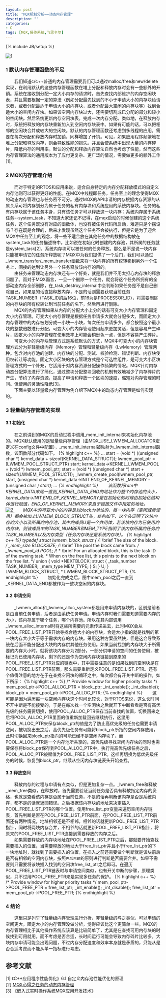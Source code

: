 ```yaml
---
layout: post
title: "MQX机制分析——动态内存管理"
description: ""
categories: 
- C
tags: [MQX,操作系统,飞思卡尔]
---
```

{% include JB/setup %}

![1](http://github-blog.qiniudn.com/2014-03-11-mqx-memory-manage-1.jpg-BlogPic)
### 1 默认内存管理函数的不足 ###
　　我们知道c/c++普通的内存管理需要我们可以通过malloc/free和new/delete实现，在利用默认的这些内存管理函数在堆上分配和释放内存时会有一些额外的开销。系统在接收到分配一定大小内存的请求时，首先查找内部维护的内存空闲块表，并且需要根据一定的算法（例如分配最先找到的不小于申请大小的内存块给请求者，或者分配最适于申请大小的内存块，或者分配最大空闲的内存块等）找到合适大小的空闲内存块。如果该空闲内存块过大，还需要切割成已分配的部分和较小的空闲块。然后系统更新内存空闲块表，完成一次内存分配。类似地，在释放内存时，系统把释放的内存块重新加入到空闲内存块表中。如果有可能的话，可以把相邻的空闲块合并成较大的空闲块。默认的内存管理函数还考虑到多线程的应用，需要在每次分配和释放内存时加锁，同样增加了开销。可见，如果应用程序频繁地在堆上分配和释放内存，则会导致性能的损失。并且会使系统中出现大量的内存碎片，降低内存的利用率。默认的分配和释放内存算法自然也考虑了性能，然而这些内存管理算法的通用版本为了应付更复杂、更广泛的情况，需要做更多的额外工作[1]。  
### 2 MQX内存管理介绍 ###
　　而对于特定的RTOS和应用来说，适合自身特定的内存分配释放模式的自定义内存池则可以获得更好的性能。在MQX中线程即任务，任务至上的理念使得MQX的动态内存管理也与任务密不可分。通过MQX的API申请的内存根据内存资源的从属关系可将内存划分为属于任务的私有内存块和系统应用的系统内存块。任务的私有内存块属于该任务本身，只有该任务才可以释放这一块内存；系统内存属于系统任务--system_task，不知道大家还记不记得，在mqx启动的时候创建的这个系统任务，这个任务既没有对应的函数体，也没有被任务代码所启动，难道只是个摆设吗？存在既是合理的，后来才发现虽然这个任务不会被执行，但是它是为了迎合MQX中任务至上的观念，将一些不适合放在其他任务中的数据结构放在system_task的任务描述符中，比如说在初始化时创建的内存池，其所属的任务就是system_task[2]。系统内存块可以被任何的任务释放。那么是不是说一块内存只能被申请它的任务所释放呢？MQX中为我们提供了一个后门，我们可以通过\_lwmem_transfer/\_mem_transfer函数来将一块内存的所有权转移到另外一个任务上，间接的达到让另外一个任务释放该内存的目的。   
　　由任务来管理动态内存块还有一个好处，就是我们并不用太担心内存块的释放问题了。而对于MQX而言，一旦一个删除一个任务，就会将这个任务所拥有的全部动态内存全部删除，在_task_destroy_internal中会判断如果任务是不是自己删除自己，如果是的话直接释放内存，不是的话则需要获取当前任务TASK_NUMBER（TASK_ID的后16位，前16为是PROCESSOR_ID），将需要删除的内存块的所有权转让到当前任务的名下，然后再进行删除。  
　　MQX的内存管理如果从内存的分配大小上分的话有可变大小内存管理和固定大小内存管理。可变大小内存管理是根据任务申请多大就会分配多大，而固定大小内存管理中的内存被划分成一小块一小块，每次任务申请多少，都会按照这个最小块的整数倍数进行分配。可变大小的内存管理使用起来更加灵活，但是容易产生碎片，固定大小的内存管理在使用效率上可能会稍逊色一点，但是不容易产生碎片。  
　　可变大小的内存块管理方式是系统默认的方式，MQX中可变大小的内存块管理方式分为非轻量级内存（Memory）管理和轻量级内存（LwMemory）管理两种。包含对内存池的创建、内存块的分配、测试、校验检测、错误判断、内存块使用权转让等功能。固定大小区块的内存管理方式是个可选性组件，是可变大小区块管理方式的一个补充，它适用于对内存资源分配操作频繁的情况。MQX针对内存动态分配算法进行了简化，通过整块分配整块回收的机制有效地减少了内存碎片的产生，节约了内存资源，提高了申请和释放一个区块的速度，缩短对内存管理的时间。但使用的灵活性降低[3]。  
　　下面主要以轻量级内存管理为例介绍下MQX中的动态内存管理是如何实现的。
### 3 轻量级内存管理的实现 ###
#### 3.1 初始化 ####
　　在之前讲到的MQX的启动过程中调用\_mem_init_internal来初始化内存池的。MQX默认使用的是轻量级内存管理（由MQX_USE_LWMEM_ALLOCATOR宏定义在config文件中配置），\_mem_init_internal被映射为\_lwmem_init_internal函数，该函数部分代码如下。
{% highlight c++ %}
...
    start = (void *) ((unsigned char *) kernel_data + sizeof(KERNEL_DATA_STRUCT));
    lwmem_pool_ptr = (LWMEM_POOL_STRUCT_PTR) start;
    kernel_data->KERNEL_LWMEM_POOL = (void *) lwmem_pool_ptr;
    start = (void *) ((unsigned char *) start + sizeof(LWMEM_POOL_STRUCT));
    _lwmem_create_pool(lwmem_pool_ptr, start, (unsigned char *) kernel_data->INIT.END_OF_KERNEL_MEMORY - (unsigned char *) start);
...
{% endhighlight %} 
　　该函数将ram中KERNEL_DATA末尾一直到\_KERNEL_DATA_END的地址作为整个内存池的大小，kernel_data->INIT.END_OF_KERNEL_MEMORY是在初始化的时候由初始化结构体进行赋值，END_OF_KERNEL_MEMORY来自于链接文件中指定的地址。   
[![2](http://github-blog.qiniudn.com/2014-03-11-mqx-memory-manage-2.png-BlogPic) ](http://github-blog.qiniudn.com/2014-03-11-mqx-memory-manage-2.png) 
　　MQX中的可变大小的内存是以block为单位的，每一块内存（空闲或者使用）都会被加上LWMEM_BLOCK_STRUCT头，结构如下，这个头证明了这块内存的大小以及所属的内存池，其中的成员U是一个共用体，若该块内存为已使用的内存块，则该成员中的TASK_NUMBER和MEM_TYPE指明了该内存所属的任务的TASK_NUMBER以及内存类型（任务内存块还是系统内存块）。
{% highlight c++ %}
typedef struct lwmem_block_struct
{
   /*! \brief The size of the block. */
   _mem_size      BLOCKSIZE;
   /*! \brief The pool the block came from. */
   _lwmem_pool_id POOL;
   /*!
    * \brief For an allocated block, this is the task ID of the owning task.
    * When on the free list, this points to the next block on the free list.
    */
   union {
      void       *NEXTBLOCK;
      struct {
         _task_number    TASK_NUMBER;
         _mem_type       MEM_TYPE;
      } S;
   } U;
} LWMEM_BLOCK_STRUCT, * LWMEM_BLOCK_STRUCT_PTR;
{% endhighlight %} 
　　初始化完成之后，图中mem_pool之后一直到\_KERNEL_DATA_END都被作为一整块空闲的内存块。
#### 3.2 申请空间 ####
　　\_lwmem_alloc和\_lwmem_alloc_system都是用来申请内存块的，区别是前者是由当前任务申请，后者是由系统任务申请。申请内存时我们需要知道需要内存的大小，该内存属于哪个任务，哪个内存池。所以在其内部调用\_lwmem_alloc_internal时将这些所需要的元素传递进去，此时MQX会从POOL_FREE_LIST_PTR开始寻找合适大小的内存块，合适大小指的就是找到的第一块内存大小大于等于需求内存的内存块。采用这种方案虽然快，但是这会导致系统在后面不能分配出大块的内存供其他任务使用。如果当前找到的内存块大于所需要的内存大小时，就将该块内存分为2部分，一部分供申请的空间的任务使用，被标记为已使用内存块，剩下的还是作为空闲内存块链接到原来的POOL_FREE_LIST_PTR对应的链表中，其中需要注意的是如果找到的空闲块是在POOL_FREE_LIST_PTR前面，那么需要重新定义POOL_FREE_LIST_PTR。还有个值得注意的地方在于在查找空闲块的循环之中，每次都会有开关中断的操作，如下所示：
{% highlight c++ %}
	/* Provide window for higher priority tasks */
	mem_pool_ptr->POOL_ALLOC_PTR = block_ptr;
	_int_enable();
	_int_disable();
	block_ptr = mem_pool_ptr->POOL_ALLOC_PTR;
{% endhighlight %} 
　　这可能是因为遍历每一块空闲内存块这个时间比较长，对于RTOS来说，这么长时间不开中断是不能接受的，于是在每次找一个空闲块之后就开下中断看看是否有高优先级的任务需要切换，使用POOL_ALLOC_PTR保存当前查找的位置，切换回来之后将POOL_ALLOC_PTR里面的值重新加载回去继续执行，这里用POOL_ALLOC_PTR来保存block_ptr的值是为了防止高优先级的任务也需要申请空间，被切换出去之后，高优先级任务有可能将block_ptr所指的空闲内存使用，此时切换回来block_ptr指向的可能已经不是空闲内存块了，而POOL_ALLOC_PTR是一个内存池所共享的，高优先级寻找空闲内存块的同时也需要保存将block_ptr保存到POOL_ALLOC_PTR中，执行完高优先级任务之后，POOL_ALLOC_PTR被赋值为POOL_FREE_LIST_PTR。这样再切换为低优先级任务的时候，恢复到block_ptr，继续从空闲内存块链表头开始查找。
#### 3.3 释放空间 ####
　　释放内存的过程与申请有点类似，但是更加复杂一点。\_lwmem_free和释放\_mem_free类似，在释放时，首先需要验证当前任务是否具有释放指定内存的资格，也就是查看该内存是否属于当前任务，不是的话再判断该内存是否是系统内存，都不是的话就返回错误。之后根据该内存块的地址来决定插入POOL_FREE_LIST_PTR的哪个位置。使用free_list_ptr变量来遍历空闲内存链表，首先判断是否在POOL_FREE_LIST_PTR前面，在POOL_FREE_LIST_PTR前面还有两种情况，地址相邻还是不相邻，相邻的话就更新POOL_FREE_LIST_PTR指针，同时将两块内存合并，不相邻的话就更新POOL_FREE_LIST_PTR指针，将原来的POOL_FREE_LIST_PTR连接到需要释放的内存之后。  
　　如果需要释放的内存块地址在POOL_FREE_LIST_PTR之后，那就要开始查找需要插入的位置，当需要释放的地址大于free_list_ptr并且小于free_list_ptr的下一块地址时，就找到了需要插入的位置，在插入之前还需要做个判断就是该块前后是否有相邻的空闲内存块，按照`先后再前`的原则进行判断是否需要合并。如果不需要则只需要将该块插入找到的空闲块free_list_ptr之后即可。在遍历POOL_FREE_LIST_PTR链表时与申请空间类似，也有开关中断的步骤，原理类似，只不过用POOL_FREE_PTR来是实现多任务的保护。
{% highlight c++ %}
    /* Provide window for higher priority tasks */
    mem_pool_ptr->POOL_FREE_PTR = free_list_ptr;
    _int_enable();
    _int_disable();
    free_list_ptr = mem_pool_ptr->POOL_FREE_PTR;
{% endhighlight %}
### 4 结论 ###
　　这里只是列举了轻量级内存管理进行分析，非轻量级的与之类似，可以申请的空间更大，固定大小的内存管理没做分析，觉得应该比这个更简单一些。MQX的内存管理相比于其他操作系统应该算是比较简单了，尤其是在查找可用内存块的时候找到可用就用，而不考虑是否合适，长时间运行可能会导致内存碎片比较多，大块内存申请可能会出现问题，不过内存分配速度和效率本身就是矛盾的，只能从是否合适考虑而不能从单一指标进行考虑。
## 参考文献 ##
[1] 《C++应用程序性能优化》6.1 自定义内存池性能优化的原理  
[2] [MQX心得之任务的动态内存管理](http://blog.chinaunix.net/uid-25788300-id-3803067.html)  
[3] 《嵌入式实时操作系统MQX应用开发技术》  